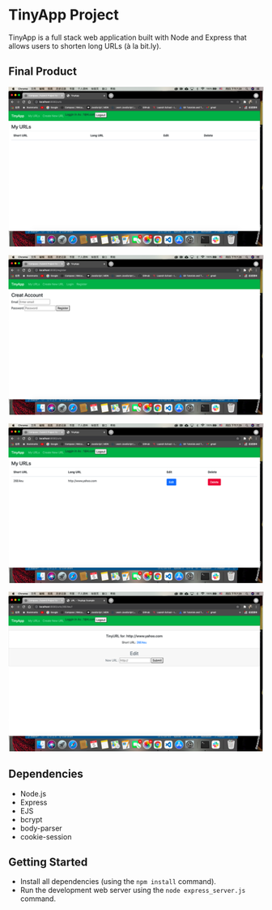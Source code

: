 # TinyApp Project

TinyApp is a full stack web application built with Node and Express that allows users to shorten long URLs (à la bit.ly).

## Final Product

!["Screenshot of URLs page"](https://github.com/andysongsong/tinyapp/blob/master/docs/urls-page.png?raw=true)

!["Screenshot of register page"](https://github.com/andysongsong/tinyapp/blob/master/docs/register-page.png?raw=true)

!["Screenshot of profile page"](https://github.com/andysongsong/tinyapp/blob/master/docs/profile-page.png?raw=true)

!["Screenshot of creat-url page"](https://github.com/andysongsong/tinyapp/blob/master/docs/creaturl-page.png?raw=true)

## Dependencies

- Node.js
- Express
- EJS
- bcrypt
- body-parser
- cookie-session

## Getting Started

- Install all dependencies (using the `npm install` command).
- Run the development web server using the `node express_server.js` command.
